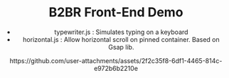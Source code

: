 <div align="center">
<h1>B2BR Front-End Demo</h1>
  <ul>
    <li>typewriter.js : Simulates typing on a keyboard</li>
    <li>horizontal.js : Allow horizontal scroll on pinned container. Based on Gsap lib.</li>
  </ul>
https://github.com/user-attachments/assets/2f2c35f8-6df1-4465-814c-e972b6b2210e
</div>
